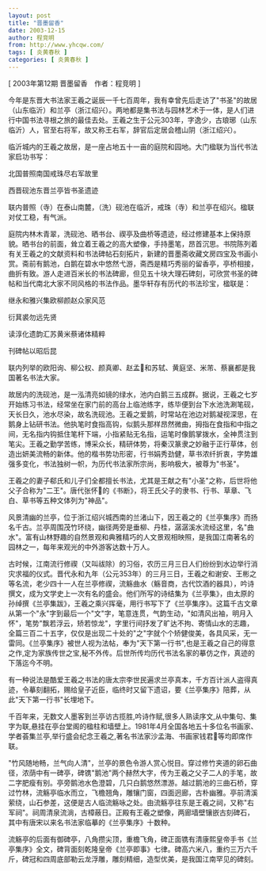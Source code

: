 ```yaml
---
layout: post
title: "晋墨留香"
date: 2003-12-15
author: 程竞明
from: http://www.yhcqw.com/
tags: [ 炎黄春秋 ]
categories: [ 炎黄春秋 ]
---
```



[ 2003年第12期 晋墨留香　作者：程竞明 ]


今年是东晋大书法家王羲之诞辰一千七百周年，我有幸曾先后走访了"书圣"的故居（山东临沂）和兰亭（浙江绍兴）。两地都是集书法与园林艺术于一体，是人们进行中国书法寻根之旅的最佳去处。王羲之生于公元303年，字逸少，古琅琊（山东临沂）人，官至右将军，故又称王右军，辞官后定居会稽山阴（浙江绍兴）。

临沂城内的王羲之故居，是一座占地五十一亩的庭院和园地。大门楹联为当代书法家启功书写：

北国普照南国戒珠尽右军故里

西晋砚池东晋兰亭皆书圣遗迹

联内普照（寺）在泰山南麓，（洗）砚池在临沂，戒珠（寺）和兰亭在绍兴。楹联对仗工稳，有气派。


庭院内林木青翠，洗砚池、晒书台、禊亭及曲桥等遗迹，经过修建基本上保持原貌。晒书台的前面，耸立着王羲之的高大塑像，手持墨笔，昂首沉思。书院陈列着有关王羲之的文献资料和书法碑帖石刻拓片，新建的晋墨斋收藏文房四宝及书画小赏。斋前有鹅池，白鹅在碧水中悠然弋游，斋西是精巧秀丽的留香亭，亭桥相接，曲折有致。游人走进百米长的书法碑廊，但见五十块大理石碑刻，可欣赏书圣的碑帖和当代南北大家不同风格的书法作品。墨华轩存有历代的书法珍宝，楹联是：

继永和雅兴集欧柳颜赵众家风范

衍萁裘勿远先贤

读淳化遗韵汇苏黄米蔡诸体精粹

刊碑帖以昭后昆

联内列举的欧阳询、柳公权、颜真卿、赵孟和苏轼、黄庭坚、米芾、蔡襄都是我国著名书法大家。


故居内的洗砚池，是一泓清亮如镜的绿水，池内白鹅三五成群。据说，王羲之七岁开始练习书法，经常坐在家门前的高台上临池练字，练毕便到台下水池洗涮笔砚，天长日久，池水尽染，故名洗砚池。王羲之爱鹅，时常站在池边对鹅凝视深思，在鹅身上钻研书法。他执笔时食指高钩，似鹅头那样昂然微曲，拇指在食指和中指之间，无名指内钩抵住笔杆下端，小指紧贴无名指，运笔时像鹅掌拨水，全神贯注到笔尖。王羲之勤学苦练，博采众长，精研体势，将秦汉篆隶之妙融于正行草体，创造出妍美流畅的新体。他的楷书势功形密，行书娟秀劲健，草书浓纤折衷，字势雄强多变化，书法独树一帜，为历代书法家所宗尚，影响极大，被尊为"书圣"。


王羲之的妻子郗氏和儿子们全都擅长书法，尤其是王献之有"小圣"之称，后世将他父子合称为"二王"。唐代张怀的《书断》，将王氏父子的隶书、行书、草章、飞白、草书等五种文体列为"神品"。


风景清幽的兰亭，位于浙江绍兴城西南的兰渚山下，因王羲之的《兰亭集序》而扬名千古。兰亭周围茂竹环绕，幽径两旁是垂柳、丹桂，潺潺溪水流经这里，名"曲水"。富有山林野趣的自然景观和典雅精巧的人文景观相映照，是我国江南著名的园林之一，每年来观光的中外游客达数十万人。


古时候，江南流行修禊（又叫祓除）的习俗，农历三月三日人们纷纷到水边举行消灾求福的仪式。晋代永和九年（公元353年）的三月三日，王羲之和谢安、王彬之等名流，老少四十一人在兰亭修禊，流觞曲水（觞音商，古代饮酒的器具），吟诗撰文，成为文学史上一次有名的盛会。他们所写的诗结集为《兰亭集》，由太原的孙绰撰《兰亭集跋》，王羲之乘兴挥毫，用行书写下了《兰亭集序》。这篇千古文章从第一个"永"字到最后一个"文"字，笔意连贯，气韵生动，"如清风出袖，明月入怀"，笔势"飘若浮云，矫若惊龙"，字里行间抒发了旷达不拘、寄情山水的志趣，全篇三百二十五字，仅仅是出现二十处的"之"字就个个矫健俊美，各具风采，无一雷同。《兰亭集序》被世人视为法帖，奉为"天下第一行书",也是王羲之自己的得意之作,定为家族传世之宝,秘不外传。后世所传均历代书法名家的摹仿之作，真迹的下落迄今不明。


有一种说法是酷爱王羲之书法的唐太宗李世民遍求兰亭真本，千方百计派人盗得真迹，令摹刻翻拓，赐给皇子近臣，临终时又留下遗诏，要《兰亭集序》陪葬，从此"天下第一行书"长埋地下。


千百年来，无数文人墨客到兰亭访古揽胜,吟诗作赋,很多人熟读序文,从中集句、集字为联,悬挂在亭台堂阁的楹柱和墙壁上。1981年4月全国各地五十多位名书画家、学者荟集兰亭,举行盛会纪念王羲之,著名书法家沙孟海、书画家钱君等均即席作联。


"竹风随地畅，兰气向人清"，兰亭的景色令游人赏心悦目。穿过修竹夹道的卵石曲径，浓荫中有一碑亭，碑镌"鹅池"两个赫然大字，传为王羲之父子二人的手笔，故二字肥瘦有别。亭旁鹅池水色澄碧，几只白鹅悠然漂游。越过鹅池的三曲石桥，穿过竹林，流觞亭临水而立，飞檐翘角，雕镶门窗，四面迥廊，古朴幽雅。亭前清溪萦绕，山石参差，这便是古人临流觞咏之处。由流觞亭往东是王羲之祠，又称"右军祠"。祠周清泉流淌，古樟蔽日。正殿有王羲之塑像，两廊墙壁镶嵌古刻碑石，其中有唐宋以来名书法家临摹的《兰亭集序》十数种。


流觞亭的后面有御碑亭，八角攒尖顶，重檐飞角，碑正面镌有清康熙皇帝手书《兰亭集序》全文，碑背面刻乾隆皇帝《兰亭即事》七律。碑高六米八，重约三万六千斤，碑冠和四周底部勒云龙浮雕，雕刻精细，造型优美，是我国江南罕见的碑刻。


